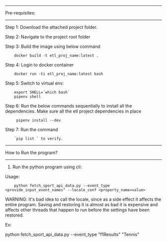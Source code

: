 ******************
Pre-requisites:
******************

Step 1: Download the attached project folder.

Step 2: Navigate to the project root folder

Step 3: Build the image using below command

        docker build -t etl_proj_name:latest .

Step 4: Login to docker container

        docker run -ti etl_proj_name:latest bash

Step 5: Switch to virtual env:

        export SHELL=`which bash`
        pipenv shell

Step 6:  Run the below commands sequentially to install all the dependencies.
         Make sure all the etl project dependencies in place
        
         pipenv install --dev

Step 7: Run the command
     
        `pip list ` to verify.



************************************
How to Run the program?
************************************

1. Run the python program using cli:

Usage:

        python fetch_sport_api_data.py --event_type <provide_input_event_names" --locale_conf <property_name=value>

WARNING:
It's bad idea to call the locale, since as a side effect it affects the entire program. Saving and restoring it is almost as bad it is expensive and affects other threads that happen to run before the settings have been restored.

Ex:

python fetch_sport_api_data.py --event_type "f1Results" "Tennis"
